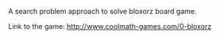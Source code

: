 A search problem approach to solve bloxorz board game. 

Link to the game:
http://www.coolmath-games.com/0-bloxorz
